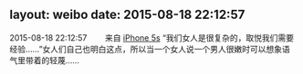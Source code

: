 layout: weibo
date: 2015-08-18 22:12:57
---
<meta name="referrer" content="no-referrer" />

2015-08-18 22:12:57  &nbsp;&nbsp;&nbsp;&nbsp;&nbsp;&nbsp; 来自 <a href="sinaweibo://customweibosource" rel="nofollow">iPhone 5s</a>
“我们女人是很复杂的，取悦我们需要经验……”女人们自己也明白这点，所以当一个女人说一个男人很嫩时可以想象语气里带着的轻蔑…… ​​​

